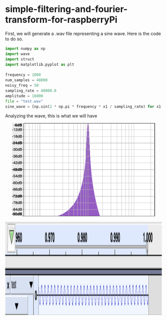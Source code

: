 # simple-filtering-and-fourier-transform-for-raspberryPi


First, we will generate a .wav file representing a sine wave. Here is the code to do so.

```python
import numpy as np
import wave
import struct
import matplotlib.pyplot as plt

frequency = 1000
num_samples = 48000
noisy_freq = 50
sampling_rate = 48000.0
amplitude = 16000
file = "test.wav"
sine_wave = [np.sin(2 * np.pi * frequency * x1 / sampling_rate) for x1 in range(num_samples)]
```

Analyzing the wave, this is what we will have

<p align="center">
  <img width="460" height="300" src="https://github.com/ndodson/simple-filtering-and-fourier-transform-for-raspberryPi/blob/master/frequency.png">
</p>

<p align="center">
  <img width="600" height="300" src="https://github.com/ndodson/simple-filtering-and-fourier-transform-for-raspberryPi/blob/master/sin.png">
</p>
